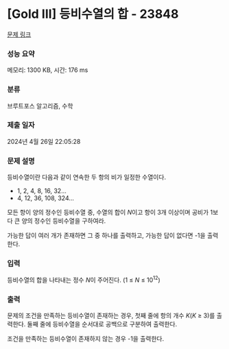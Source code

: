# [Gold III] 등비수열의 합 - 23848 

[문제 링크](https://www.acmicpc.net/problem/23848) 

### 성능 요약

메모리: 1300 KB, 시간: 176 ms

### 분류

브루트포스 알고리즘, 수학

### 제출 일자

2024년 4월 26일 22:05:28

### 문제 설명

<p>등비수열이란 다음과 같이 연속한 두 항의 비가 일정한 수열이다.</p>

<ul>
	<li>1, 2, 4, 8, 16, 32...</li>
	<li>4, 12, 36, 108, 324...</li>
</ul>

<p>모든 항이 양의 정수인 등비수열 중, 수열의 합이 <em>N</em>이고 항이 3개 이상이며 공비가 1보다 큰 양의 정수인 등비수열을 구하여라.</p>

<p>가능한 답이 여러 개가 존재하면 그 중 하나를 출력하고, 가능한 답이 없다면 -1을 출력한다.</p>

### 입력 

 <p>등비수열의 합을 나타내는 정수 <em>N</em>이 주어진다. (1 ≤ <em>N</em> ≤ 10<sup>12</sup>)</p>

### 출력 

 <p>문제의 조건을 만족하는 등비수열이 존재하는 경우, 첫째 줄에 항의 개수 <em>K</em>(<em>K</em> ≥ 3)를 출력한다. 둘째 줄에 등비수열을 순서대로 공백으로 구분하여 출력한다.</p>

<p>조건을 만족하는 등비수열이 존재하지 않는 경우 -1을 출력한다.</p>

